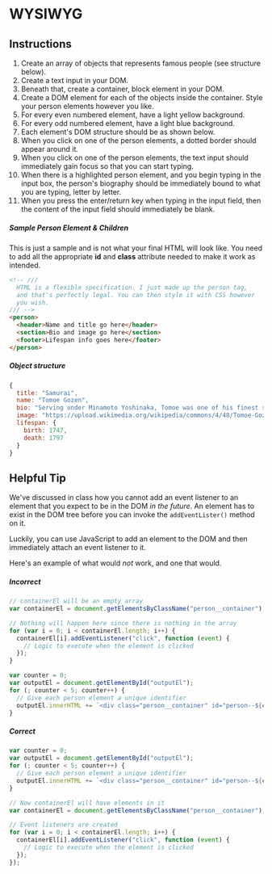 # WYSIWYG

## Instructions

1. Create an array of objects that represents famous people (see structure below).
1. Create a text input in your DOM.
1. Beneath that, create a container, block element in your DOM.
1. Create a DOM element for each of the objects inside the container. Style your person elements however you like.
1. For every even numbered element, have a light yellow background.
1. For every odd numbered element, have a light blue background.
1. Each element's DOM structure should be as shown below.
1. When you click on one of the person elements, a dotted border should appear around it.
1. When you click on one of the person elements, the text input should immediately gain focus so that you can start typing.
1. When there is a highlighted person element, and you begin typing in the input box, the person's biography should be immediately bound to what you are typing, letter by letter.
1. When you press the enter/return key when typing in the input field, then the content of the input field should immediately be blank.


##### Sample Person Element & Children

This is just a sample and is not what your final HTML will look like. You need to add all the appropriate **id** and **class** attribute needed to make it work as intended.

```html
<!-- ///
  HTML is a flexible specification. I just made up the person tag,
  and that's perfectly legal. You can then style it with CSS however
  you wish.
/// -->
<person>
  <header>Name and title go here</header>
  <section>Bio and image go here</section>
  <footer>Lifespan info goes here</footer>
</person>
```

##### Object structure

```js
{
  title: "Samurai",
  name: "Tomoe Gozen",
  bio: "Serving under Minamoto Yoshinaka, Tomoe was one of his finest soldiers, and her skills in battle dwarfed many of those held by even the strongest men in her unit.",
  image: "https://upload.wikimedia.org/wikipedia/commons/4/48/Tomoe-Gozen.jpg"
  lifespan: {
    birth: 1747,
    death: 1797
  }
}
```

## Helpful Tip

We've discussed in class how you cannot add an event listener to an element that you expect to be in the DOM *in the future*. An element has to exist in the DOM tree before you can invoke the `addEventLister()` method on it.

Luckily, you can use JavaScript to add an element to the DOM and then immediately attach an event listener to it.

Here's an example of what would *not* work, and one that would.

##### Incorrect

```js
// containerEl will be an empty array
var containerEl = document.getElementsByClassName("person__container");

// Nothing will happen here since there is nothing in the array
for (var i = 0; i < containerEl.length; i++) {
  containerEl[i].addEventListener("click", function (event) {
    // Logic to execute when the element is clicked
  });
}

var counter = 0;
var outputEl = document.getElementById("outputEl");
for (; counter < 5; counter++) {
  // Give each person element a unique identifier
  outputEl.innerHTML += `<div class="person__container" id="person--${counter}"></div>`;
}
```

##### Correct

```js
var counter = 0;
var outputEl = document.getElementById("outputEl");
for (; counter < 5; counter++) {
  // Give each person element a unique identifier
  outputEl.innerHTML += `<div class="person__container" id="person--${counter}"></div>`;
}

// Now containerEl will have elements in it
var containerEl = document.getElementsByClassName("person__container");

// Event listeners are created
for (var i = 0; i < containerEl.length; i++) {
  containerEl[i].addEventListener("click", function (event) {
    // Logic to execute when the element is clicked
  });
});

```
